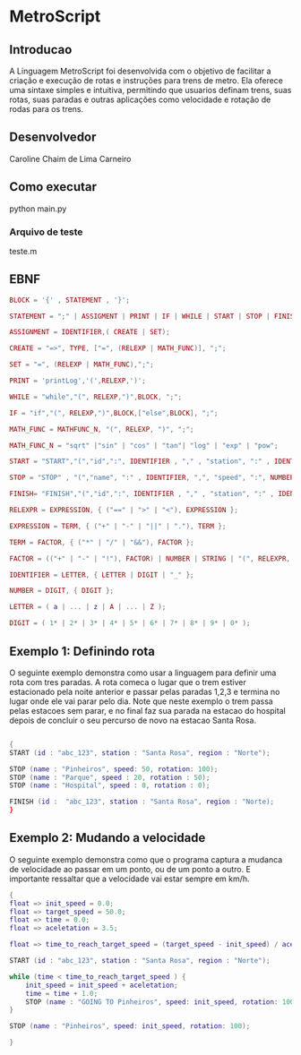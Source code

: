 # MetroScript

## Introducao
A Linguagem MetroScript foi desenvolvida com o objetivo de facilitar a criação e execução de rotas e instruções para trens de metro. Ela oferece uma sintaxe simples e intuitiva, permitindo que usuarios definam trens, suas rotas, suas paradas e outras aplicações como velocidade e rotação de rodas para os trens.

## Desenvolvedor
Caroline Chaim de Lima Carneiro

## Como executar
python main.py

### Arquivo de teste
teste.m

## EBNF

``` lua
BLOCK = '{' , STATEMENT , '}';

STATEMENT = ";" | ASSIGMENT | PRINT | IF | WHILE | START | STOP | FINISH;

ASSIGNMENT = IDENTIFIER,( CREATE | SET);

CREATE = "=>", TYPE, ["=", (RELEXP | MATH_FUNC)], ";";

SET = "=", (RELEXP | MATH_FUNC),";";

PRINT = 'printLog','(',RELEXP,')';

WHILE = "while","(", RELEXP,")",BLOCK, ";";

IF = "if","(", RELEXP,")",BLOCK,["else",BLOCK], ";";

MATH_FUNC = MATHFUNC_N, "(", RELEXP, ")", ";";

MATH_FUNC_N = "sqrt" |"sin" | "cos" | "tan"| "log" | "exp" | "pow";

START = "START","(","id",":", IDENTIFIER , "," , "station", ":" , IDENTIFIER , ",", "region" , IDENTIFIER, ")",";";

STOP = "STOP" , "(","name", ":" , IDENTIFIER, ",", "speed", ":", NUMBER, "," , "rotation", ":", NUMBER,")",";";

FINISH= "FINISH","(","id",":", IDENTIFIER , "," , "station", ":" , IDENTIFIER , ",", "region" , IDENTIFIER, ")",";";

RELEXPR = EXPRESSION, { ("==" | ">" | "<"), EXPRESSION };

EXPRESSION = TERM, { ("+" | "-" | "||" | "."), TERM };

TERM = FACTOR, { ("*" | "/" | "&&"), FACTOR };

FACTOR = (("+" | "-" | "!"), FACTOR) | NUMBER | STRING | "(", RELEXPR, ")" | IDENTIFIER, ["(", RELEXPR, {",", RELEXPR} ,")"] | ("READLN", "(", ")");

IDENTIFIER = LETTER, { LETTER | DIGIT | "_" };

NUMBER = DIGIT, { DIGIT };

LETTER = ( a | ... | z | A | ... | Z );

DIGIT = ( 1* | 2* | 3* | 4* | 5* | 6* | 7* | 8* | 9* | 0* );

```

## Exemplo 1: Definindo rota

O seguinte exemplo demonstra como usar a linguagem para definir uma rota com tres paradas. A rota comeca o lugar que o trem estiver estacionado pela noite anterior e passar pelas paradas 1,2,3 e termina no lugar onde ele vai parar pelo dia. Note que neste exemplo o trem passa pelas estacoes sem parar, e no final faz sua parada na estacao do hospital depois de concluir o seu percurso de novo na estacao Santa Rosa.

``` lua

{
START (id : "abc_123", station : "Santa Rosa", region : "Norte");

STOP (name : "Pinheiros", speed: 50, rotation: 100);
STOP (name : "Parque", speed : 20, rotation : 50);
STOP (name : "Hospital", speed : 0, rotation : 0);

FINISH (id :  "abc_123", station : "Santa Rosa", region : "Norte); 
}
```

## Exemplo 2: Mudando a velocidade 
O seguinte exemplo demonstra como que o programa captura a mudanca de velocidade ao passar em um ponto, ou de um ponto a outro. E importante ressaltar que a velocidade vai estar sempre em km/h.

``` lua
{
float => init_speed = 0.0;
float => target_speed = 50.0;
float => time = 0.0;
float => aceletation = 3.5;

float => time_to_reach_target_speed = (target_speed - init_speed) / aceletation;

START (id : "abc_123", station : "Santa Rosa", region : "Norte");

while (time < time_to_reach_target_speed ) {
    init_speed = init_speed + aceletation;
    time = time + 1.0;
    STOP (name : "GOING TO Pinheiros", speed: init_speed, rotation: 100);
}

STOP (name : "Pinheiros", speed: init_speed, rotation: 100);

}
```


